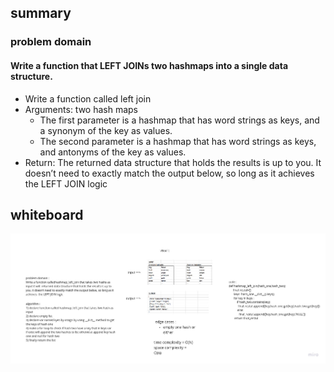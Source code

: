 ## summary 

### problem domain 

#### Write a function that LEFT JOINs two hashmaps into a single data structure.

- Write a function called left join
- Arguments: two hash maps
   - The first parameter is a hashmap that has word strings as keys, and a synonym of the key as values.
   - The second parameter is a hashmap that has word strings as keys, and antonyms of the key as values.
- Return: The returned data structure that holds the results is up to you. It doesn’t need to exactly match the output below, so long as it achieves the LEFT JOIN logic


## whiteboard 

![left_join](left_join.jpg)